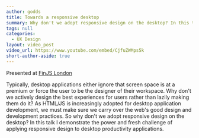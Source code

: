 ```yaml
---
author: godds
title: Towards a responsive desktop
summary: Why don't we adopt responsive design on the desktop? In this talk I demonstrate the power and fresh challenge of applying responsive design to desktop productivity applications.
tags: null
categories:
  - UX Design
layout: video_post
video_url: https://www.youtube.com/embed/CjfuZWMps5k
short-author-aside: true
---
```


Presented at [FinJS London](http://finjs.io/)

Typically, desktop applications either ignore that screen space is at a premium or force the user to be the designer of their workspace. Why don't we actively design the best experiences for users rather than lazily making them do it? As HTML/JS is increasingly adopted for desktop application development, we must make sure we carry over the web's good design and development practices. So why don't we adopt responsive design on the desktop? In this talk I demonstrate the power and fresh challenge of applying responsive design to desktop productivity applications.
